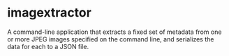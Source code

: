 # imagextractor
A command-line application that extracts a fixed set of metadata from one or more JPEG images specified on the command line, and serializes the data for each to a JSON file.
